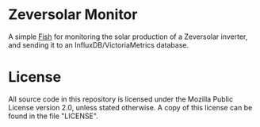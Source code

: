 # Zeversolar Monitor

A simple [Fish](https://fishshell.com/) for monitoring the solar production of a
Zeversolar inverter, and sending it to an InfluxDB/VictoriaMetrics database.

# License

All source code in this repository is licensed under the Mozilla Public License
version 2.0, unless stated otherwise. A copy of this license can be found in the
file "LICENSE".
